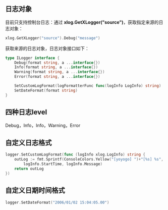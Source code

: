 ## 日志对象
目前只支持控制台日志：通过 **xlog.GetXLogger("source")**，获取指定来源的日志对象：
```go
xlog.GetXLogger("source").Debug("message")
```
获取来源的日志对象，日志对象接口如下：
```go
type ILogger interface {
	Debug(format string, a ...interface{})
	Info(format string, a ...interface{})
	Warning(format string, a ...interface{})
	Error(format string, a ...interface{})

	SetCustomLogFormat(logFormatterFunc func(logInfo LogInfo) string)
	SetDateFormat(format string)
}
```
## 四种日志level
Debug，Info，Info，Warning，Error

## 自定义日志格式
```go
logger.SetCustomLogFormat(func (logInfo xlog.LogInfo) string {
	outLog := fmt.Sprintf(ConsoleColors.Yellow("[yoyogo] ")+"[%s] %s",
		logInfo.StartTime, logInfo.Message)
	return outLog
})
```

## 自定义日期时间格式
```go
logger.SetDateFormat("2006/01/02 15:04:05.00")
```

